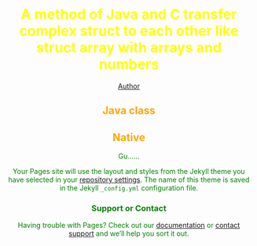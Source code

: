 # <center><font color = yellow>A method of Java and C transfer complex struct to each other like struct array with arrays and numbers

<font color = red>
  
[<center>Author](https://github.com/ElisaPixtink/)

<font color = orange>

## Java class

## Native

<font color = green>

Gu......

Your Pages site will use the layout and styles from the Jekyll theme you have selected in your [repository settings](https://github.com/ElisaPixtink/ElisaPixtink.github.io/settings/pages). The name of this theme is saved in the Jekyll `_config.yml` configuration file.

### Support or Contact

Having trouble with Pages? Check out our [documentation](https://docs.github.com/categories/github-pages-basics/) or [contact support](https://support.github.com/contact) and we’ll help you sort it out.
